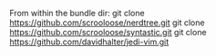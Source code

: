 From within the bundle dir:
git clone https://github.com/scrooloose/nerdtree.git
git clone https://github.com/scrooloose/syntastic.git
git clone https://github.com/davidhalter/jedi-vim.git
